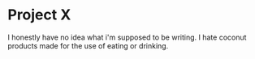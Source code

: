 Project X
========
I honestly have no idea what i'm supposed to be writing.
I hate coconut products made for the use of eating or drinking.
